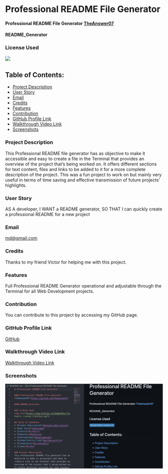 # Professional README File Generator

#### Professional README File Generator [TheAnswer07](https://github.com/TheAnswer07)

#### README_Generator

### License Used
<img src="https://img.shields.io/badge/Mozilla Public License 2.0-blue.svg">

## Table of Contents:
* [Project Description](#description)
* [User Story](#username)
* [Email](#email)
* [Credits](#credits)
* [Features](#features)
* [Contribution](#contribution)
* [GitHub Profile Link](#github)
* [Walkthrough Video Link](#video)
* [Screenshots](#screenshots)
  
### Project Description
This Professional README file generator has as objective to make it accessible and easy to create a file in the Terminal that provides an overview of the project that’s being worked on. It offers different sections for text content, files and links to be added to it for a more complete description of the project. This was a fun project to work on but mainly very useful in terms of time saving and effective transmission of future projects’ highlights.

### User Story
AS A developer, I WANT a README generator, SO THAT I can quickly create a professional README for a new project

### Email
md@gmail.com

### Credits
Thanks to my friend Victor for helping me with this project.

### Features
Full Professional README Generator operational and adjustable through the Terminal for all Web Development projects.

### Contribution
You can contribute to this project by accessing my GitHub page.

### GitHub Profile Link
[GitHub](https://github.com/TheAnswer07)

### Walkthrough Video Link
[Walkthrough Video Link](https://drive.google.com/file/d/1E9cjgxmKk2Jj5I2G4wya9z6fMZP-3kRr/view)

### Screenshots
![screenshots](assets/Application%20screenshot.png "Project Screenshot")

